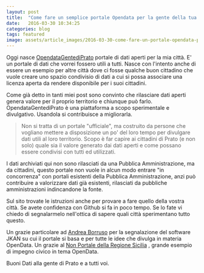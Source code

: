 ```yaml
---
layout: post
title:  "Come fare un semplice portale Opendata per la gente della tua città"
date:   2016-03-30 10:34:25
categories: blog
tags: featured
image: assets/article_images/2016-03-30-come-fare-un-portale-opendata-per-la-gente-della-tua-citt/Untitled%20design.jpg
---
```


Oggi nasce [OpendataGentediPrato](http://iltempe.github.io/opendatagentediprato/) portale di dati aperti per la mia città. E' un portale di dati che vorrei fossero utili a tutti. Nasce con l'intento anche di essere un esempio per altre città dove ci fosse qualche buon cittadino che vuole creare uno spazio condivisio di dati a cui si possa associare una licenza aperta da rendere disponibile per i suoi cittadini.

Come già detto in tanti miei post sono convinto che rilasciare dati aperti genera valore per il proprio territorio e chiunque può farlo. OpendataGentediPrato è una piattaforma a scopo sperimentale e divulgativo. Usandola si contribuisce a migliorarla. 

>Non si tratta di un portale "ufficiale", ma costruito da persone che vogliano mettere a disposizione un po' del loro tempo per divulgare dati utili al loro territorio. Scopo è far capire ai cittadini di Prato (e non solo) quale sia il valore generato dai dati aperti e come possano essere condivisi con tutti ed utilizzati.

I dati archiviati qui non sono rilasciati da una Pubblica Amministrazione, ma da cittadini, questo portale non vuole in alcun modo entrare "in concorrenza" con portali esistenti della Pubblica Amministrazione, anzi può contribuire a valorizzare dati già esistenti, rilasciati da pubbliche amministrazioni indincandone la fonte. 

Sul sito trovate le istruzioni anche per provare a fare quello della vostra città. Se avete confidenza con Github si fa in poco tempo.
Se lo fate vi chiedo di segnalarmelo nell'ottica di sapere quali città sperimentano tutto questo.

Un grazie particolare ad [Andrea Borruso](https://twitter.com/aborruso) per la segnalazione del software JKAN su cui il portale si basa e per tutte le idee che divulga in materia OpenData.
Un grazie al [Non Portale della Regione Sicilia](http://nonportale.opendatasicilia.it/) , grande esempio di impegno civico in tema OpenData.

Buoni Dati alla gente di Prato e a tutti voi.



